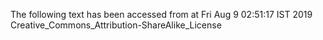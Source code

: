The following text has been accessed from at Fri Aug 9 02:51:17 IST 2019
Creative_Commons_Attribution-ShareAlike_License
